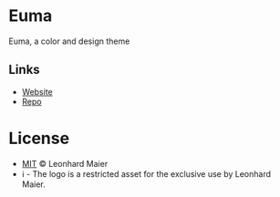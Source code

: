 # Euma

Euma, a color and design theme

## Links 
- [Website](https://39zde.codeberg.page/euma/@main/.codeberg/webpage/dist/index.html)
- [Repo](https://codeberg.org/39zde/euma)

# License

- [MIT](https://codeberg.org/39zde/euma/raw/branch/main/LICENSE) © Leonhard Maier
- ℹ️ - The logo is a restricted asset for the exclusive use by Leonhard Maier. 